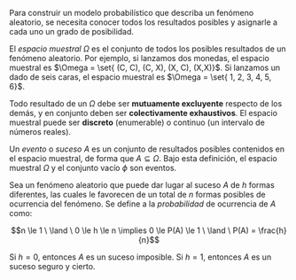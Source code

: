 Para construir un modelo probabilístico que describa un fenómeno aleatorio, se necesita conocer todos los resultados posibles y asignarle a cada uno un grado de posibilidad.

El *espacio muestral* $\Omega$ es el conjunto de todos los posibles resultados de un fenómeno aleatorio. Por ejemplo, si lanzamos dos monedas, el espacio muestral es $\Omega = \set{ (C, C), (C, X), (X, C), (X,X)}$. Si lanzamos un dado de seis caras, el espacio muestral es $\Omega = \set{ 1, 2, 3, 4, 5, 6}$.

Todo resultado de un $\Omega$ debe ser **mutuamente excluyente** respecto de los demás, y en conjunto deben ser **colectivamente exhaustivos**. El espacio muestral puede ser **discreto** (enumerable) o continuo (un intervalo de números reales).

Un *evento* o *suceso* $A$ es un conjunto de resultados posibles contenidos en el espacio muestral, de forma que $A \subseteq \Omega$. Bajo esta definición, el espacio muestral $\Omega$ y el conjunto vacío $\phi$ son eventos.

Sea un fenómeno aleatorio que puede dar lugar al suceso $A$ de $h$ formas diferentes, las cuales le favorecen de un total de $n$ formas posibles de ocurrencia del fenómeno. Se define a la *probabilidad* de ocurrencia de $A$ como:

$$n \le 1 \ \land \ 0 \le h \le n \implies 0 \le P(A) \le 1 \ \land \ P(A) = \frac{h}{n}$$

Si $h = 0$, entonces $A$ es un suceso imposible. Si $h = 1$, entonces $A$ es un suceso seguro y cierto.
